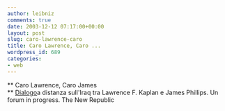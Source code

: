```yaml
---
author: leibniz
comments: true
date: 2003-12-12 07:17:00+00:00
layout: post
slug: caro-lawrence-caro
title: Caro Lawrence, Caro ...
wordpress_id: 689
categories:
- web
---
```


   **   Caro Lawrence, Caro James   
** [   Dialogo](http://www.tnr.com/doc.mhtml?i=debate&s=kaplanphillips120903)a distanza sull'Iraq tra Lawrence F. Kaplan e James Phillips. Un forum in progress.
The New Republic
